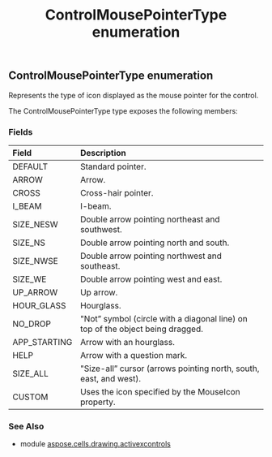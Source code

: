 ﻿---
title: ControlMousePointerType enumeration
second_title: Aspose.Cells for Python via .NET API References
description: 
type: docs
weight: 200
url: /aspose.cells.drawing.activexcontrols/controlmousepointertype/
is_root: false
---

## ControlMousePointerType enumeration

Represents the type of icon displayed as the mouse pointer for the control.



The ControlMousePointerType type exposes the following members:

### Fields
| Field | Description |
| :- | :- |
| DEFAULT | Standard pointer. |
| ARROW | Arrow. |
| CROSS | Cross-hair pointer. |
| I_BEAM | I-beam. |
| SIZE_NESW | Double arrow pointing northeast and southwest. |
| SIZE_NS | Double arrow pointing north and south. |
| SIZE_NWSE | Double arrow pointing northwest and southeast. |
| SIZE_WE | Double arrow pointing west and east. |
| UP_ARROW | Up arrow. |
| HOUR_GLASS | Hourglass. |
| NO_DROP | "Not” symbol (circle with a diagonal line) on top of the object being dragged. |
| APP_STARTING | Arrow with an hourglass. |
| HELP | Arrow with a question mark. |
| SIZE_ALL | "Size-all” cursor (arrows pointing north, south, east, and west). |
| CUSTOM | Uses the icon specified by the MouseIcon property. |



### See Also
* module [aspose.cells.drawing.activexcontrols](..)
